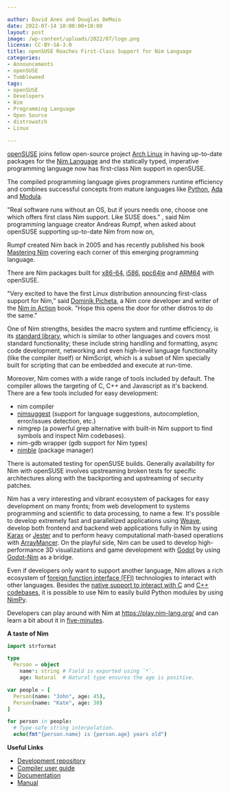 ```yaml
---

author: David Anes and Douglas DeMaio
date: 2022-07-14 10:00:00+10:00
layout: post
image: /wp-content/uploads/2022/07/logo.png
license: CC-BY-SA-3.0
title: openSUSE Reaches First-Class Support for Nim Language
categories:
- Announcements
- openSUSE
- Tumbleweed
tags:
- openSUSE
- Developers
- Nim
- Programming Language
- Open Source
- distrowatch
- Linux

---
```


[openSUSE](https://get.opensuse.org/) joins fellow open-source project [Arch Linux](https://archlinux.org/) in having up-to-date packages for the [Nim Language](https://nim-lang.org/) and the statically typed, imperative programming language now has first-class Nim support in openSUSE.

The compiled programming language gives programmers runtime efficiency and combines successful concepts from mature languages like [Python](https://www.python.org/), [Ada](https://www.adaic.org/) and [Modula](http://www.modula3.org/).

"Real software runs without an OS, but if yours needs one, choose one which offers first class Nim support. Like SUSE does." , said Nim programming language creator Andreas Rumpf, when asked about openSUSE supporting up-to-date Nim from now on,

Rumpf created Nim back in 2005 and has recently published his book [Mastering Nim](https://nim-lang.org/blog/2022/06/29/mastering-nim.html) covering each corner of this emerging programming language.

There are Nim packages built for [x86-64](https://en.wikipedia.org/wiki/X86-64), [i586](https://en.wikipedia.org/wiki/Pentium_(original)), [ppc64le](https://en.wikipedia.org/wiki/Ppc64) and [ARM64](https://en.wikipedia.org/wiki/AArch64) with openSUSE.

"Very excited to have the first Linux distribution announcing first-class support for Nim,” said [Dominik Picheta](https://picheta.me/), a Nim core developer and writer of the [Nim in Action](https://book.picheta.me/) book. "Hope this opens the door for other distros to do the same."

One of Nim strengths, besides the macro system and runtime efficiency, is its [standard library](https://nim-lang.org/docs/lib.html), which is similar to other languages and covers most standard functionality; these include string handling and formatting, async code development, networking and even high-level language functionality (like the compiler itself) or NimScript, which is a subset of Nim specially built for scripting that can be embedded and execute at run-time.

Moreover, Nim comes with a wide range of tools included by default. The compiler allows the targeting of C, C++ and Javascript as it's backend. There are a few tools included for easy development:

* nim compiler
* [nimsuggest](https://github.com/nim-lang/nimsuggest) (support for language suggestions,  autocompletion, error/issues detection, etc.)
* nimgrep (a powerful grep alternative with built-in Nim support to find symbols and inspect Nim codebases).
* nim-gdb wrapper (gdb support for Nim types)
* [nimble](https://github.com/nim-lang/nimble#readme) (package manager)

There is automated testing for openSUSE builds. Generally availability for Nim with openSUSE involves upstreaming broken tests for specific architectures along with the backporting and upstreaming of security patches.

Nim has a very interesting and vibrant ecosystem of packages for easy development on many fronts; from web development to systems programming and scientific to data processing, to name a few. It's possible to develop extremely fast and parallelized applications using [Weave](https://github.com/mratsim/weave), develop both frontend and backend web applications fully in Nim by using [Karax](https://github.com/karaxnim/karax) or [Jester](https://github.com/dom96/jester) and to perform heavy computational math-based operations with [ArrayMancer](https://github.com/mratsim/Arraymancer). On the playful side, Nim can be used to develop high-performance 3D visualizations and game development with [Godot](https://godotengine.org) by using [Godot-Nim](https://github.com/pragmagic/godot-nim) as a bridge.

Even if developers only want to support another language, Nim allows a rich ecosystem of [foreign function interface (FFI)](https://en.wikipedia.org/wiki/Foreign_function_interface) technologies to interact with other languages. Besides the [native support to interact with C](https://nim-lang.org/docs/manual.html#foreign-function-interface-importc-pragma) and [C++ codebases](https://nim-lang.org/docs/manual.html#implementation-specific-pragmas-importcpp-pragma), it is possible to use Nim to easily build Python modules by using [NimPy](https://github.com/yglukhov/nimpy).

Developers can play around with Nim at <https://play.nim-lang.org/> and can learn a bit about it in [five-minutes](https://learnxinyminutes.com/docs/nim/).

**A taste of Nim**
```nim
import strformat

type
  Person = object
    name*: string # Field is exported using `*`.
    age: Natural  # Natural type ensures the age is positive.

var people = [
  Person(name: "John", age: 45),
  Person(name: "Kate", age: 30)
]

for person in people:
  # Type-safe string interpolation.
  echo(fmt"{person.name} is {person.age} years old")
```

**Useful Links**
* [Development repository](https://github.com/nim-lang/Nim)
* [Compiler user guide](https://nim-lang.org/docs/nimc.html)
* [Documentation](https://nim-lang.org/documentation.html)
* [Manual](https://nim-lang.org/docs/manual.html)

<meta name="openSUSE, Tumbleweed, Developers, sysadmin, user, Open Source, rolling release, gamers, superuser, distrowatch, hacker, Linux, Kernel, nim, language, support" content="HTML,CSS,XML,JavaScript">



